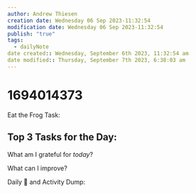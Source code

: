 ```yaml
---
author: Andrew Thiesen
creation date: Wednesday 06 Sep 2023-11:32:54
modification date: Wednesday 06 Sep 2023-11:32:54
publish: "true"
tags:
  - dailyNote
date created:: Wednesday, September 6th 2023, 11:32:54 am
date modified:: Thursday, September 7th 2023, 6:38:03 am
---
```

# 1694014373

Eat the Frog Task:

Top 3 Tasks for the Day:
- 
  

What am I grateful for *today*?

What can I improve?

Daily 🧠 and Activity Dump:
